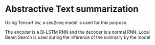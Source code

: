 # Abstractive Text summarization
Using Tensorflow, a seq2seq model is used for this purpose.

The encoder is a Bi-LSTM RNN and the decoder is a normal RNN.
Local Beam Search is used during the inference of the summary by the model

